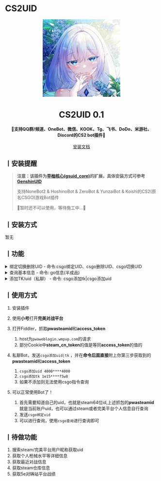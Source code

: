 # CS2UID

<p align="center">
  <a href="https://github.com/Agnes4m/CS2UID"><img src="https://github.com/Agnes4m/CS2UID/blob/main/logo.jpg" width="256" height="256" alt="MajsoulUID"></a>
</p>
<h1 align = "center">CS2UID 0.1</h1>
<h4 align = "center">🚧支持QQ群/频道、OneBot、微信、KOOK、Tg、飞书、DoDo、米游社、Discord的CS2 bot插件🚧</h4>
<div align = "center">
        <a href="http://docs.gsuid.gbots.work/#/" target="_blank">安装文档</a>
</div>


## 丨安装提醒

> **注意：该插件为[早柚核心(gsuid_core)](https://github.com/Genshin-bots/gsuid_core)的扩展，具体安装方式可参考[GenshinUID](https://github.com/KimigaiiWuyi/GenshinUID)**
>
> 支持NoneBot2 & HoshinoBot & ZeroBot & YunzaiBot & Koishi的CS2(原名CSGO)游戏Bot插件
>
> 🚧暂时还不可以使用，等待施工中...🚧

## 丨安装方式

暂无

## 丨功能

<details><summary>绑定切换删除UID - 命令:csgo绑定UID、csgo删除UID、csgo切换UID</summary><p>
还没有图
</p></details>

<details><summary>查询基本信息 - 命令: go信息(半成品)</summary><p>
<a href="https://github.com/Agnes4m/CS2UID/blob/main/test1.jpg"><img src="https://github.com/Agnes4m/CS2UID/blob/main/test1.jpg" width="256" height="256" alt="MajsoulUID"></a>
</p></details>

<details><summary>添加TK/uid（私聊） - 命令: csgo添加tk|csgo添加uid</summary><p>
还没有图
</p></details>

## 丨使用方式
1. 安装插件
2. 使用**小号**打开**完美对战平台**
3. 打开Fiddler，抓取**pwasteamid**和**access_token**
   1. host为`pwaweblogin.wmpvp.com`的请求
   2. 部分Cookie中**steam_cn_token**的值是等同**access_token**的值的

4. 私聊Bot，发送`csgo添加uid|tk` ，并在**命令后面直接**附上你第三步获取到的**pwasteamid**和**access_token**
   1. `csgo添加uid 4000****4000`
   2. `csgo添加tk 1e15****f5w8`
   3. 如果不添加则无法使用csgo指令查询

5. 可以正常使用Bot了！
   1. 首先需要知道自己的uid，也就是steam64位id,上述抓包的**pwasteamid**就是当前账户uid，也可以通过steam或者完美平台个人信息自行查询
   2. 发送`csgo绑定uid`
   3. 可以进行查询，使用`csgo查询`进行查询即可

## 丨待做功能
1. 搜索steam/完美平台用户昵称获取uid
2. 获取个人枪械水平等详细信息
3. 获取最近对战信息
4. 获取steam仓库信息
5. 获取5e对~~转~~站平台战绩